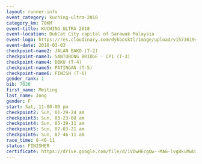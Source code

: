```yaml
--- 
layout: runner-info 
event_category: kuching-ultra-2018 
category_km: 70KM 
event-title: KUCHING ULTRA 2018 
event-location: BukCat City capital of Sarawak Malaysia 
event-logo: https://res.cloudinary.com/dykbosktl/image/upload/v1573619473/Logo/kuching-ultra-2018-logo_tlpvm5.png 
event-date: 2018-03-03 
checkpoint-name2: JALAN BAKO (T-2) 
checkpoint-name3: SANTUBONG BRIDGE - CP1 (T-3) 
checkpoint-name4: DBKU (T-4) 
checkpoint-name5: PATINGAN (T-5) 
checkpoint-name6: FINISH (T-6) 
gender_rank: 1
bib: 7028
first_name: Meiting
last_name: Jong
gender: F
start: Sat, 11-00-00 pm
checkpoint2: Sun, 01-29-24 am
checkpoint3: Sun, 03-23-00 am
checkpoint4: Sun, 05-39-11 am
checkpoint5: Sun, 07-03-21 am
checkpoint6: Sun, 07-46-11 am
race_time: 8-46-11
status: FINISHER
certificate: https://drive.google.com/file/d/1VDwHEcgQw--MA6-lvg8kuMwUx3lbx1ZJ/view?usp=sharing
--- 
```

